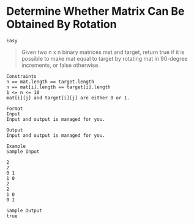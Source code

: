 # Determine Whether Matrix Can Be Obtained By Rotation

`Easy`

> Given two n x n binary matrices mat and target, return true if it is possible to make mat equal to target by rotating mat in 90-degree increments, or false otherwise.

```
Constraints
n == mat.length == target.length
n == mat[i].length == target[i].length
1 <= n <= 10
mat[i][j] and target[i][j] are either 0 or 1.

Format
Input
Input and output is managed for you.

Output
Input and output is managed for you.

Example
Sample Input

2
2
0 1
1 0
2
2
1 0
0 1

Sample Output
true
```
